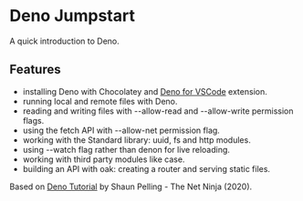 # Deno Jumpstart

A quick introduction to Deno.

## Features

- installing Deno with Chocolatey and [Deno for VSCode](https://marketplace.visualstudio.com/items?itemName=denoland.vscode-deno) extension.
- running local and remote files with Deno.
- reading and writing files with --allow-read and --allow-write permission flags.
- using the fetch API with --allow-net permission flag.
- working with the Standard library: uuid, fs and http modules.
- using --watch flag rather than denon for live reloading.
- working with third party modules like case.
- building an API with oak: creating a router and serving static files.

Based on [Deno Tutorial](https://www.youtube.com/playlist?list=PL4cUxeGkcC9gnaJdxuGvEGYQ9iHb8mxsh) by Shaun Pelling - The Net Ninja (2020).
